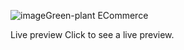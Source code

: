 ![image](https://github.com/soheil-tehi/green-planet/assets/87018415/bbcd4568-120e-4297-9754-e66bb1777887)Green-plant ECommerce 



Live preview
Click to see a live preview.
